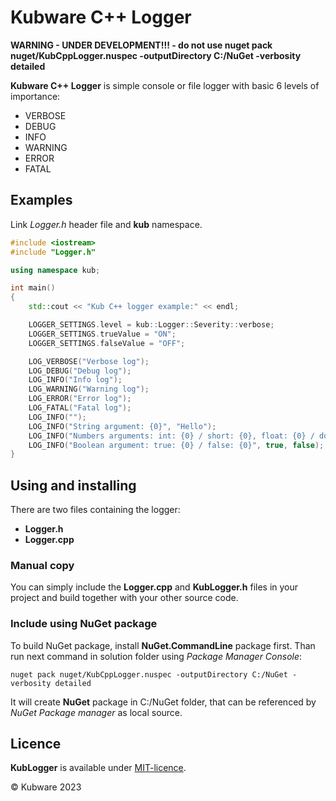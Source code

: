 # Kubware C++ Logger

**WARNING - UNDER DEVELOPMENT!!! - do not use nuget pack nuget/KubCppLogger.nuspec -outputDirectory C:/NuGet -verbosity detailed**

**Kubware C++ Logger** is simple console or file logger with basic 6 levels of importance:

 - VERBOSE
 - DEBUG
 - INFO
 - WARNING
 - ERROR
 - FATAL

## Examples

Link *Logger.h* header file and **kub** namespace.

```c++
#include <iostream>
#include "Logger.h"

using namespace kub;

int main()
{
    std::cout << "Kub C++ logger example:" << endl;

    LOGGER_SETTINGS.level = kub::Logger::Severity::verbose;
    LOGGER_SETTINGS.trueValue = "ON";
    LOGGER_SETTINGS.falseValue = "OFF";

    LOG_VERBOSE("Verbose log");
    LOG_DEBUG("Debug log");
    LOG_INFO("Info log");
    LOG_WARNING("Warning log");
    LOG_ERROR("Error log");
    LOG_FATAL("Fatal log");
    LOG_INFO("");    
    LOG_INFO("String argument: {0}", "Hello");
    LOG_INFO("Numbers arguments: int: {0} / short: {0}, float: {0} / double: {0} ", 1000, (short)255, 0.12f, 0.13);
    LOG_INFO("Boolean argument: true: {0} / false: {0}", true, false);   
}
```

## Using and installing

There are two files containing the logger:

 - **Logger.h**
 - **Logger.cpp**


### Manual copy

You can simply include the **Logger.cpp** and **KubLogger.h** files in your project and build together with your other source code.

### Include using NuGet package

To build NuGet package, install **NuGet.CommandLine** package first.
Than run next command in solution folder using *Package Manager Console*:

```verbatim
nuget pack nuget/KubCppLogger.nuspec -outputDirectory C:/NuGet -verbosity detailed 
```

It will create **NuGet** package in C:/NuGet folder, that can be referenced by *NuGet Package manager* as local source.

## Licence

**KubLogger** is available under [MIT-licence](./LICENSE.md).

&copy; Kubware 2023


